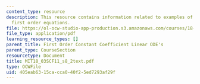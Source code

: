 ```yaml
---
content_type: resource
description: This resource contains information related to examples of constant coefficient
  first order equations.
file: https://ol-ocw-studio-app-production.s3.amazonaws.com/courses/18-03sc-differential-equations-fall-2011/405eab6315cacca040f25ed7293af29f_MIT18_03SCF11_s8_2text.pdf
file_type: application/pdf
learning_resource_types: []
parent_title: First Order Constant Coefficient Linear ODE's
parent_type: CourseSection
resourcetype: Document
title: MIT18_03SCF11_s8_2text.pdf
type: OCWFile
uid: 405eab63-15ca-cca0-40f2-5ed7293af29f
---
```

